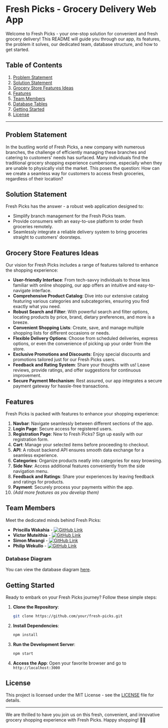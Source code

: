 

# Fresh Picks - Grocery Delivery Web App

Welcome to Fresh Picks - your one-stop solution for convenient and fresh grocery delivery! This README will guide you through our app, its features, the problem it solves, our dedicated team, database structure, and how to get started.

## Table of Contents

1. [Problem Statement](#problem-statement)
2. [Solution Statement](#solution-statement)
3. [Grocery Store Features Ideas](#grocery-store-features-ideas)
4. [Features](#features)
5. [Team Members](#team-members)
6. [Database Tables](#database-tables)
7. [Getting Started](#getting-started)
8. [License](#license)

---

## Problem Statement

In the bustling world of Fresh Picks, a new company with numerous branches, the challenge of efficiently managing these branches and catering to customers' needs has surfaced. Many individuals find the traditional grocery shopping experience cumbersome, especially when they are unable to physically visit the market. This poses the question: How can we create a seamless way for customers to access fresh groceries, regardless of their location?

## Solution Statement

Fresh Picks has the answer - a robust web application designed to:
- Simplify branch management for the Fresh Picks team.
- Provide consumers with an easy-to-use platform to order fresh groceries remotely.
- Seamlessly integrate a reliable delivery system to bring groceries straight to customers' doorsteps.

## Grocery Store Features Ideas

Our vision for Fresh Picks includes a range of features tailored to enhance the shopping experience:
- **User-friendly Interface**: From tech-savvy individuals to those less familiar with online shopping, our app offers an intuitive and easy-to-navigate interface.
- **Comprehensive Product Catalog**: Dive into our extensive catalog featuring various categories and subcategories, ensuring you find exactly what you need.
- **Robust Search and Filter**: With powerful search and filter options, locating products by price, brand, dietary preferences, and more is a breeze.
- **Convenient Shopping Lists**: Create, save, and manage multiple shopping lists for different occasions or needs.
- **Flexible Delivery Options**: Choose from scheduled deliveries, express options, or even the convenience of picking up your order from the store.
- **Exclusive Promotions and Discounts**: Enjoy special discounts and promotions tailored just for our Fresh Picks users.
- **Feedback and Rating System**: Share your thoughts with us! Leave reviews, provide ratings, and offer suggestions for continuous improvement.
- **Secure Payment Mechanism**: Rest assured, our app integrates a secure payment gateway for hassle-free transactions.

## Features

Fresh Picks is packed with features to enhance your shopping experience:
1. **Navbar**: Navigate seamlessly between different sections of the app.
2. **Login Page**: Secure access for registered users.
3. **Registration Page**: New to Fresh Picks? Sign up easily with our registration form.
4. **Cart**: Manage your selected items before proceeding to checkout.
5. **API**: A robust backend API ensures smooth data exchange for a seamless experience.
6. **Categories**: Organize products neatly into categories for easy browsing.
7. **Side Nav**: Access additional features conveniently from the side navigation menu.
8. **Feedback and Ratings**: Share your experiences by leaving feedback and ratings for products.
9. **Payment**: Securely process your payments within the app.
10. *(Add more features as you develop them)*

## Team Members

Meet the dedicated minds behind Fresh Picks:
- **Priscilla Wakahia** - [![GitHub Link](https://img.shields.io/badge/GitHub-Priscilla--22-blue?style=flat&logo=github)](https://github.com/Priscilla-22)
- **Victor Muteithia** - [![GitHub Link](https://img.shields.io/badge/GitHub-victormuteithia-blue?style=flat&logo=github)](https://github.com/victormuteithia)
- **Simon Mwangi** - [![GitHub Link](https://img.shields.io/badge/GitHub-SIMON--KANGI-blue?style=flat&logo=github)](https://github.com/SIMON-KANGI)
- **Philip Wekullo** - [![GitHub Link](https://img.shields.io/badge/GitHub-KaizeninCode-blue?style=flat&logo=github)](https://github.com/KaizeninCode)

### Database Diagram

You can view the database diagram [here](https://dbdiagram.io/d/FRESH-PICKS-661f182403593b6b612c71d5).


## Getting Started

Ready to embark on your Fresh Picks journey? Follow these simple steps:

1. **Clone the Repository**:
   ```bash
   git clone https://github.com/your/fresh-picks.git
   ```

2. **Install Dependencies**:
   ```bash
   npm install
   ```

3. **Run the Development Server**:
   ```bash
   npm start
   ```

4. **Access the App**:
   Open your favorite browser and go to `http://localhost:3000`

## License

This project is licensed under the MIT License - see the [LICENSE](LICENSE) file for details.

---

We are thrilled to have you join us on this fresh, convenient, and innovative grocery shopping experience with Fresh Picks. Happy shopping! 🌿🛒